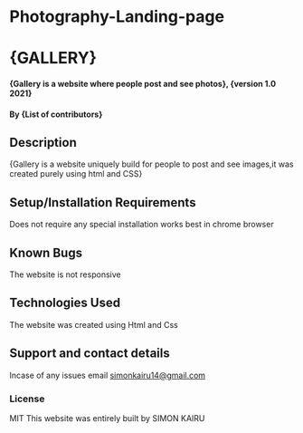 
# Photography-Landing-page
# {GALLERY}
#### {Gallery is a website where people post and see photos}, {version 1.0 2021}
#### By **{List of contributors}**
## Description
{Gallery is a website uniquely build for people to post and see images,it was created purely using html and CSS}
## Setup/Installation Requirements
Does not require any special installation 
works best in chrome browser

## Known Bugs
The website is not responsive
## Technologies Used
The website was created using Html and Css
## Support and contact details
Incase of any issues email simonkairu14@gmail.com
### License
MIT
This website was entirely built by SIMON KAIRU
